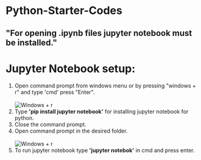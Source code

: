 # Python-Starter-Codes

## "For opening .ipynb files jupyter notebook must be installed."

# Jupyter Notebook setup:
1. Open command prompt from windows menu or by pressing "windows + r" and type 'cmd' press "Enter".<br><br>
![Windows + r](https://www.helptechnumber.com/wp-content/uploads/2018/06/Windows-R-key.png)<br>
2. Type __'pip install jupyter notebook'__ for installing jupyter notebook for python.<br>
3. Close the command prompt.<br>
4. Open command prompt in the desired folder.<br><br>
![Windows + r](https://cloud.addictivetips.com/wp-content/uploads/2018/07/file-explorer-cmd.jpg)<br>
5. To run jupyter notebook type __'jupyter notebok'__ in cmd and press enter.
